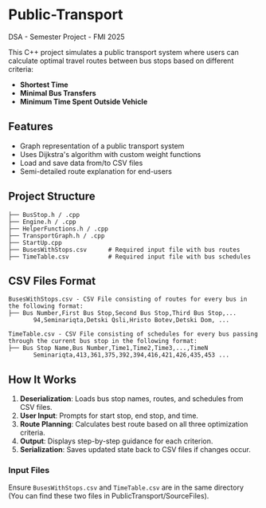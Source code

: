 # Public-Transport
DSA - Semester Project - FMI 2025

This C++ project simulates a public transport system where users can calculate optimal travel routes between bus stops based on different criteria:
- **Shortest Time**
- **Minimal Bus Transfers**
- **Minimum Time Spent Outside Vehicle**

## Features
- Graph representation of a public transport system
- Uses Dijkstra's algorithm with custom weight functions
- Load and save data from/to CSV files
- Semi-detailed route explanation for end-users

## Project Structure
```
├── BusStop.h / .cpp
├── Engine.h / .cpp
├── HelperFunctions.h / .cpp
├── TransportGraph.h / .cpp
├── StartUp.cpp
├── BusesWithStops.csv      # Required input file with bus routes
├── TimeTable.csv           # Required input file with bus schedules
```
## CSV Files Format
```
BusesWithStops.csv - CSV File consisting of routes for every bus in the following format:
├── Bus Number,First Bus Stop,Second Bus Stop,Third Bus Stop,...
       94,Seminariqta,Detski Qsli,Hristo Botev,Detski Dom, ...

TimeTable.csv - CSV File consisting of schedules for every bus passing through the current bus stop in the following format:
├── Bus Stop Name,Bus Number,Time1,Time2,Time3,...,TimeN
       Seminariqta,413,361,375,392,394,416,421,426,435,453 ...
```

## How It Works
1. **Deserialization**: Loads bus stop names, routes, and schedules from CSV files.
2. **User Input**: Prompts for start stop, end stop, and time.
3. **Route Planning**: Calculates best route based on all three optimization criteria.
4. **Output**: Displays step-by-step guidance for each criterion.
5. **Serialization**: Saves updated state back to CSV files if changes occur.

### Input Files
Ensure `BusesWithStops.csv` and `TimeTable.csv` are in the same directory (You can find these two files in PublicTransport/SourceFiles).
